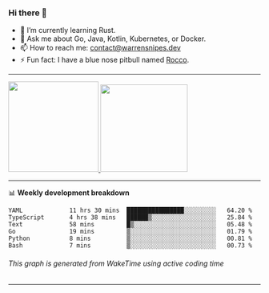 ### Hi there 👋

- 🌱 I’m currently learning Rust.
- 💬 Ask me about Go, Java, Kotlin, Kubernetes, or Docker.
- 📫 How to reach me: contact@warrensnipes.dev
- ⚡ Fun fact: I have a blue nose pitbull named [Rocco](https://i.imgur.com/iLsSCKu.jpg).

-------


<a href="https://github.com/LockedThread/LockedThread">
  <img height="180em" src="https://github-readme-stats.vercel.app/api?username=LockedThread&theme=transparent&bg_color=00000000&show_icons=true&count_private=true" />
  <img height="174em" src="https://github-readme-stats.vercel.app/api/top-langs?username=LockedThread&theme=transparent&layout=compact&hide_progress=true&bg_color=00000000" />
  </a>

-------

📊 **Weekly development breakdown**
<!--START_SECTION:waka-->

```text
YAML             11 hrs 30 mins  ████████████████░░░░░░░░░   64.20 %
TypeScript       4 hrs 38 mins   ██████▒░░░░░░░░░░░░░░░░░░   25.84 %
Text             58 mins         █▒░░░░░░░░░░░░░░░░░░░░░░░   05.48 %
Go               19 mins         ▒░░░░░░░░░░░░░░░░░░░░░░░░   01.79 %
Python           8 mins          ▒░░░░░░░░░░░░░░░░░░░░░░░░   00.81 %
Bash             7 mins          ▒░░░░░░░░░░░░░░░░░░░░░░░░   00.73 %
```

<!--END_SECTION:waka-->
###### *This graph is generated from WakeTime using active coding time*
-------
